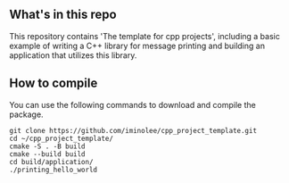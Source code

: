 ## What's in this repo

This repository contains 'The template for cpp projects', including a basic example of writing a C++ library for message printing and building an application that utilizes this library. <br/>

## How to compile

You can use the following commands to download and compile the package.

```
git clone https://github.com/iminolee/cpp_project_template.git
cd ~/cpp_project_template/
cmake -S . -B build
cmake --build build
cd build/application/
./printing_hello_world
```
